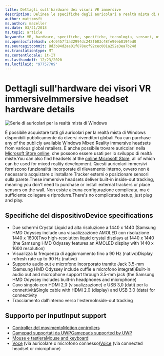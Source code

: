 ```yaml
---
title: Dettagli sull'hardware dei visori VR immersive
description: Delinea le specifiche degli auricolari a realtà mista di Windows, distribuendo VR con rilevamento interno (nessuna configurazione esterna necessaria).
author: mattzmsft
ms.author: mazeller
ms.date: 03/21/2018
ms.topic: article
keywords: VR, hardware, specifiche, specifiche, tecnologia, sensori, ottica, schermo, auricolare realtà mista, auricolare in realtà virtuale, informazioni sulla realtà virtuale, cuffie immersive
ms.openlocfilehash: c4c6457f3a32994dc242f603c48fe90eb8194ed0
ms.sourcegitcommit: 8d3b84d2aa01f078ecf92cec001a252e3ea7b24d
ms.translationtype: MT
ms.contentlocale: it-IT
ms.lasthandoff: 12/23/2020
ms.locfileid: "97757709"
---
```

# <a name="immersive-headset-hardware-details"></a><span data-ttu-id="e4e29-104">Dettagli sull'hardware dei visori VR immersive</span><span class="sxs-lookup"><span data-stu-id="e4e29-104">Immersive headset hardware details</span></span>

![Serie di auricolari per la realtà mista di Windows](images/MR-headsets.png)

<span data-ttu-id="e4e29-106">È possibile acquistare tutti gli auricolari per la realtà mista di Windows disponibili pubblicamente da diversi rivenditori globali.</span><span class="sxs-lookup"><span data-stu-id="e4e29-106">You can purchase any of the publicly available Windows Mixed Reality immersive headsets from various global retailers.</span></span> <span data-ttu-id="e4e29-107">È anche possibile trovare auricolari nella [Microsoft Store online](https://www.microsoft.com/store/collections/VRandMixedrealityheadsets), che possono essere usati per lo sviluppo di realtà miste.</span><span class="sxs-lookup"><span data-stu-id="e4e29-107">You can also find headsets at the [online Microsoft Store](https://www.microsoft.com/store/collections/VRandMixedrealityheadsets), all of which can be used for mixed reality development.</span></span> <span data-ttu-id="e4e29-108">Questi auricolari immersivi forniscono funzionalità incorporate di rilevamento interno, ovvero non è necessario acquistare o installare Tracker esterni o posizionare sensori sulla parete.</span><span class="sxs-lookup"><span data-stu-id="e4e29-108">These immersive headsets deliver built-in inside-out tracking, meaning you don't need to purchase or install external trackers or place sensors on the wall.</span></span> <span data-ttu-id="e4e29-109">Non esiste alcuna configurazione complicata, ma è sufficiente collegare e riprodurre.</span><span class="sxs-lookup"><span data-stu-id="e4e29-109">There's no complicated setup, just plug and play.</span></span>

## <a name="device-specifications"></a><span data-ttu-id="e4e29-110">Specifiche del dispositivo</span><span class="sxs-lookup"><span data-stu-id="e4e29-110">Device specifications</span></span>

* <span data-ttu-id="e4e29-111">Due schermi Crystal Liquid ad alta risoluzione a 1440 x 1440 (Samsung HMD Odyssey include una visualizzazione AMOLED con risoluzione 1440 x 1600)</span><span class="sxs-lookup"><span data-stu-id="e4e29-111">Two high-resolution liquid crystal displays at 1440 x 1440 (the Samsung HMD Odyssey features an AMOLED display with 1440 x 1600 resolution)</span></span>
* <span data-ttu-id="e4e29-112">Visualizza la frequenza di aggiornamento fino a 90 Hz (nativo)</span><span class="sxs-lookup"><span data-stu-id="e4e29-112">Display refresh rate up to 90 Hz (native)</span></span>
* <span data-ttu-id="e4e29-113">Supporto audio out e microfono incorporato tramite Jack 3,5-mm (Samsung HMD Odyssey include cuffie e microfono integrati)</span><span class="sxs-lookup"><span data-stu-id="e4e29-113">Built-in audio out and microphone support through 3.5-mm jack (the Samsung HMD Odyssey includes built-in headphones and microphone)</span></span>
* <span data-ttu-id="e4e29-114">Cavo singolo con HDMI 2,0 (visualizzazione) e USB 3,0 (dati) per la connettività</span><span class="sxs-lookup"><span data-stu-id="e4e29-114">Single cable with HDMI 2.0 (display) and USB 3.0 (data) for connectivity</span></span>
* <span data-ttu-id="e4e29-115">Tracciamento dall'interno verso l'esterno</span><span class="sxs-lookup"><span data-stu-id="e4e29-115">Inside-out tracking</span></span>

## <a name="input-support"></a><span data-ttu-id="e4e29-116">Supporto per input</span><span class="sxs-lookup"><span data-stu-id="e4e29-116">Input support</span></span>

* [<span data-ttu-id="e4e29-117">Controller del movimento</span><span class="sxs-lookup"><span data-stu-id="e4e29-117">Motion controllers</span></span>](../design/motion-controllers.md)
* [<span data-ttu-id="e4e29-118">Gamepad supportati da UWP</span><span class="sxs-lookup"><span data-stu-id="e4e29-118">Gamepads supported by UWP</span></span>](hardware-accessories.md)
* [<span data-ttu-id="e4e29-119">Mouse e tastiera</span><span class="sxs-lookup"><span data-stu-id="e4e29-119">Mouse and keyboard</span></span>](hardware-accessories.md)
* <span data-ttu-id="e4e29-120">[Voce](../design/voice-input.md) (via auricolare o microfono connesso)</span><span class="sxs-lookup"><span data-stu-id="e4e29-120">[Voice](../design/voice-input.md) (via connected headset or microphone)</span></span>

